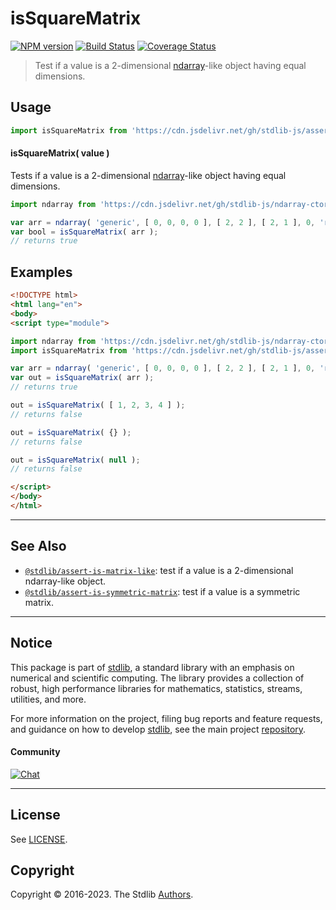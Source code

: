 <!--

@license Apache-2.0

Copyright (c) 2018 The Stdlib Authors.

Licensed under the Apache License, Version 2.0 (the "License");
you may not use this file except in compliance with the License.
You may obtain a copy of the License at

   http://www.apache.org/licenses/LICENSE-2.0

Unless required by applicable law or agreed to in writing, software
distributed under the License is distributed on an "AS IS" BASIS,
WITHOUT WARRANTIES OR CONDITIONS OF ANY KIND, either express or implied.
See the License for the specific language governing permissions and
limitations under the License.

-->

# isSquareMatrix

[![NPM version][npm-image]][npm-url] [![Build Status][test-image]][test-url] [![Coverage Status][coverage-image]][coverage-url] <!-- [![dependencies][dependencies-image]][dependencies-url] -->

> Test if a value is a 2-dimensional [ndarray][@stdlib/ndarray/ctor]-like object having equal dimensions.



<section class="usage">

## Usage

```javascript
import isSquareMatrix from 'https://cdn.jsdelivr.net/gh/stdlib-js/assert-is-square-matrix@esm/index.mjs';
```

#### isSquareMatrix( value )

Tests if a value is a 2-dimensional [ndarray][@stdlib/ndarray/ctor]-like object having equal dimensions.

```javascript
import ndarray from 'https://cdn.jsdelivr.net/gh/stdlib-js/ndarray-ctor@esm/index.mjs';

var arr = ndarray( 'generic', [ 0, 0, 0, 0 ], [ 2, 2 ], [ 2, 1 ], 0, 'row-major' );
var bool = isSquareMatrix( arr );
// returns true
```

</section>

<!-- /.usage -->

<section class="examples">

## Examples

<!-- eslint no-undef: "error" -->

```html
<!DOCTYPE html>
<html lang="en">
<body>
<script type="module">

import ndarray from 'https://cdn.jsdelivr.net/gh/stdlib-js/ndarray-ctor@esm/index.mjs';
import isSquareMatrix from 'https://cdn.jsdelivr.net/gh/stdlib-js/assert-is-square-matrix@esm/index.mjs';

var arr = ndarray( 'generic', [ 0, 0, 0, 0 ], [ 2, 2 ], [ 2, 1 ], 0, 'row-major' );
var out = isSquareMatrix( arr );
// returns true

out = isSquareMatrix( [ 1, 2, 3, 4 ] );
// returns false

out = isSquareMatrix( {} );
// returns false

out = isSquareMatrix( null );
// returns false

</script>
</body>
</html>
```

</section>

<!-- /.examples -->

<!-- Section for related `stdlib` packages. Do not manually edit this section, as it is automatically populated. -->

<section class="related">

* * *

## See Also

-   <span class="package-name">[`@stdlib/assert-is-matrix-like`][@stdlib/assert/is-matrix-like]</span><span class="delimiter">: </span><span class="description">test if a value is a 2-dimensional ndarray-like object.</span>
-   <span class="package-name">[`@stdlib/assert-is-symmetric-matrix`][@stdlib/assert/is-symmetric-matrix]</span><span class="delimiter">: </span><span class="description">test if a value is a symmetric matrix.</span>

</section>

<!-- /.related -->

<!-- Section for all links. Make sure to keep an empty line after the `section` element and another before the `/section` close. -->


<section class="main-repo" >

* * *

## Notice

This package is part of [stdlib][stdlib], a standard library with an emphasis on numerical and scientific computing. The library provides a collection of robust, high performance libraries for mathematics, statistics, streams, utilities, and more.

For more information on the project, filing bug reports and feature requests, and guidance on how to develop [stdlib][stdlib], see the main project [repository][stdlib].

#### Community

[![Chat][chat-image]][chat-url]

---

## License

See [LICENSE][stdlib-license].


## Copyright

Copyright &copy; 2016-2023. The Stdlib [Authors][stdlib-authors].

</section>

<!-- /.stdlib -->

<!-- Section for all links. Make sure to keep an empty line after the `section` element and another before the `/section` close. -->

<section class="links">

[npm-image]: http://img.shields.io/npm/v/@stdlib/assert-is-square-matrix.svg
[npm-url]: https://npmjs.org/package/@stdlib/assert-is-square-matrix

[test-image]: https://github.com/stdlib-js/assert-is-square-matrix/actions/workflows/test.yml/badge.svg?branch=main
[test-url]: https://github.com/stdlib-js/assert-is-square-matrix/actions/workflows/test.yml?query=branch:main

[coverage-image]: https://img.shields.io/codecov/c/github/stdlib-js/assert-is-square-matrix/main.svg
[coverage-url]: https://codecov.io/github/stdlib-js/assert-is-square-matrix?branch=main

<!--

[dependencies-image]: https://img.shields.io/david/stdlib-js/assert-is-square-matrix.svg
[dependencies-url]: https://david-dm.org/stdlib-js/assert-is-square-matrix/main

-->

[chat-image]: https://img.shields.io/gitter/room/stdlib-js/stdlib.svg
[chat-url]: https://app.gitter.im/#/room/#stdlib-js_stdlib:gitter.im

[stdlib]: https://github.com/stdlib-js/stdlib

[stdlib-authors]: https://github.com/stdlib-js/stdlib/graphs/contributors

[umd]: https://github.com/umdjs/umd
[es-module]: https://developer.mozilla.org/en-US/docs/Web/JavaScript/Guide/Modules

[deno-url]: https://github.com/stdlib-js/assert-is-square-matrix/tree/deno
[umd-url]: https://github.com/stdlib-js/assert-is-square-matrix/tree/umd
[esm-url]: https://github.com/stdlib-js/assert-is-square-matrix/tree/esm
[branches-url]: https://github.com/stdlib-js/assert-is-square-matrix/blob/main/branches.md

[stdlib-license]: https://raw.githubusercontent.com/stdlib-js/assert-is-square-matrix/main/LICENSE

[@stdlib/ndarray/ctor]: https://github.com/stdlib-js/ndarray-ctor/tree/esm

<!-- <related-links> -->

[@stdlib/assert/is-matrix-like]: https://github.com/stdlib-js/assert-is-matrix-like/tree/esm

[@stdlib/assert/is-symmetric-matrix]: https://github.com/stdlib-js/assert-is-symmetric-matrix/tree/esm

<!-- </related-links> -->

</section>

<!-- /.links -->
